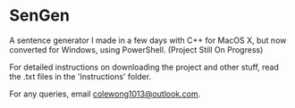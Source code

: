 # SenGen
A sentence generator I made in a few days with C++ for MacOS X, but now converted for Windows, using PowerShell. (Project Still On Progress)

For detailed instructions on downloading the project and other stuff, read the .txt files in the 'Instructions' folder.

For any queries, email colewong1013@outlook.com.

